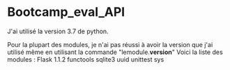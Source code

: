 # Bootcamp_eval_API

J'ai utilisé la version 3.7 de python.

Pour la plupart des modules, je n'ai pas réussi à avoir la version que j'ai utilisé même en utilisant la commande "lemodule.__version__"
Voici la liste des modules :
  Flask 1.1.2
  functools
  sqlite3
  uuid
  unittest 
  sys
  
